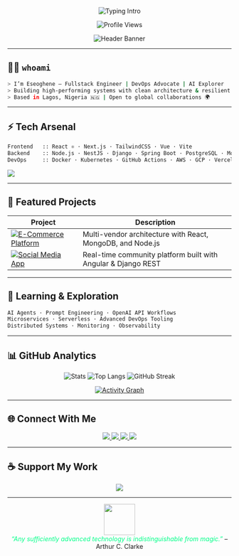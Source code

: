 
<div align="center">

![Typing Intro](https://readme-typing-svg.herokuapp.com?font=Fira+Code&weight=600&size=24&duration=4000&pause=1000&color=00FF88&center=true&vCenter=true&width=650&lines=Hey+there,+I'm+Eseoghene+👨‍💻;Fullstack+Engineer+·+DevOps+Advocate+·+AI+Explorer;I+Build+Scalable+and+Robust+Systems;Welcome+to+My+GitHub+Terminal)

![Profile Views](https://komarev.com/ghpvc/?username=eseoghene94&color=00FF88&style=for-the-badge)

![Header Banner](https://capsule-render.vercel.app/api?type=waving&color=gradient&height=120&section=header&text=Welcome%20to%20My%20Terminal&fontColor=ffffff&fontAlignY=35&fontSize=32&desc=Code.%20Build.%20Deploy.&descAlignY=60&descAlign=60)

</div>

---

## 🧑‍💻 `whoami`

```bash
> I’m Eseoghene — Fullstack Engineer | DevOps Advocate | AI Explorer
> Building high-performing systems with clean architecture & resilient APIs
> Based in Lagos, Nigeria 🇳🇬 | Open to global collaborations 🌍
````

---

## ⚡ Tech Arsenal

```bash
Frontend   :: React ⚛️ · Next.js · TailwindCSS · Vue · Vite
Backend    :: Node.js · NestJS · Django · Spring Boot · PostgreSQL · MongoDB
DevOps     :: Docker · Kubernetes · GitHub Actions · AWS · GCP · Vercel · CI/CD
```

<div align="left">
  <img src="https://skillicons.dev/icons?i=html,css,js,ts,react,nextjs,tailwind,vue,vite,nodejs,nestjs,django,python,spring,java,mysql,postgres,mongodb,aws,gcp,azure,docker,kubernetes,git,github,vercel" />
</div>

---

## 🚀 Featured Projects

| Project                                                                                                                                                                                                 | Description                                                   |
| ------------------------------------------------------------------------------------------------------------------------------------------------------------------------------------------------------- | ------------------------------------------------------------- |
| [![E-Commerce Platform](https://img.shields.io/badge/E--Commerce-Platform-0d1117?style=for-the-badge\&logo=shopify\&logoColor=white\&color=00ffcc)](https://github.com/eseoghene94/e-commerce-platform) | Multi-vendor architecture with React, MongoDB, and Node.js    |
| [![Social Media App](https://img.shields.io/badge/Social-Media-App-0d1117?style=for-the-badge\&logo=twitter\&logoColor=white\&color=00ffcc)](https://github.com/eseoghene94/social-media-app)           | Real-time community platform built with Angular & Django REST |

---

## 🧠 Learning & Exploration

```bash
AI Agents · Prompt Engineering · OpenAI API Workflows
Microservices · Serverless · Advanced DevOps Tooling
Distributed Systems · Monitoring · Observability
```

---

## 📊 GitHub Analytics

<div align="center">

![Stats](https://github-readme-stats.vercel.app/api?username=eseoghene94\&show_icons=true\&theme=tokyonight\&hide_border=true)
![Top Langs](https://github-readme-stats.vercel.app/api/top-langs/?username=eseoghene94\&layout=compact\&theme=tokyonight\&hide_border=true)
![GitHub Streak](https://streak-stats.demolab.com?user=eseoghene94\&theme=tokyonight\&hide_border=true)

[![Activity Graph](https://github-readme-activity-graph.vercel.app/graph?username=eseoghene94\&bg_color=0d1117\&color=00ffcc\&line=00ffcc\&point=ffffff\&area=true\&hide_border=true)](https://github.com/eseoghene94)

</div>

---

## 🌐 Connect With Me

<div align="center">
  <a href="https://eseoghenethedeveloper.vercel.app">
    <img src="https://img.shields.io/badge/Portfolio-0d1117?style=for-the-badge&logo=vercel&color=00ffcc" />
  </a>
  <a href="https://linkedin.com/in/eseoghene94">
    <img src="https://img.shields.io/badge/LinkedIn-0d1117?style=for-the-badge&logo=linkedin&color=00ffcc" />
  </a>
  <a href="https://twitter.com/eseoghene94">
    <img src="https://img.shields.io/badge/Twitter-0d1117?style=for-the-badge&logo=twitter&color=00ffcc" />
  </a>
  <a href="https://github.com/eseoghene94">
    <img src="https://img.shields.io/badge/GitHub-0d1117?style=for-the-badge&logo=github&color=00ffcc" />
  </a>
</div>

---

## ☕ Support My Work

<div align="center">
  <a href="https://www.buymeacoffee.com/eseoghene94">
    <img src="https://img.shields.io/badge/Buy%20Me%20A%20Coffee-0d1117?style=for-the-badge&logo=buy-me-a-coffee&color=FFDD00" />
  </a>
</div>

---

<div align="center">
  <img src="https://media.giphy.com/media/U3qYN8S0j3bpK/giphy.gif" width="70" />
  <br/>
  <i style="color:#00FF88">“Any sufficiently advanced technology is indistinguishable from magic.”</i> – Arthur C. Clarke
</div>
